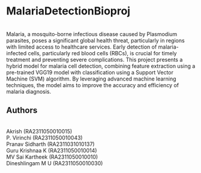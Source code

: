 # MalariaDetectionBioproj
<br>
Malaria, a mosquito-borne infectious disease caused by Plasmodium parasites, poses a significant global health threat, particularly in regions with limited access to healthcare services. Early detection of malaria-infected cells, particularly red blood cells (RBCs), is crucial for timely treatment and preventing severe complications. This project presents a hybrid model for malaria cell detection, combining feature extraction using a pre-trained VGG19 model with classification using a Support Vector Machine (SVM) algorithm. By leveraging advanced machine learning techniques, the model aims to improve the accuracy and efficiency of malaria diagnosis.
<br>
<H2> Authors </H2> 
<br>
Akrish (RA2311050010015)
<br>
P. Virinchi (RA2311050010043)
<br>
Pranav Sidharth (RA2311031010137)
<br>
Guru Krishnaa K (RA2311050010014)
<br>
MV Sai Kartheek (RA2311050010010)
<br>
Dineshlingam M U (RA2311050010030)
